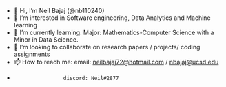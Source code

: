 - 👋 Hi, I’m Neil Bajaj (@nb110240) 
- 👀 I’m interested in Software engineering, Data Analytics and Machine learning
- 🌱 I’m currently learning: Major: Mathematics-Computer Science with a Minor in Data Science. 
- 💞️ I’m looking to collaborate on research papers / projects/ coding assignments
- 📫 How to reach me: email: neilbajaj72@hotmail.com / nbajaj@ucsd.edu
-                     discord: Neil#2877

<!---
nb110240/nb110240 is a ✨ special ✨ repository because its `README.md` (this file) appears on your GitHub profile.
You can click the Preview link to take a look at your changes.
--->
